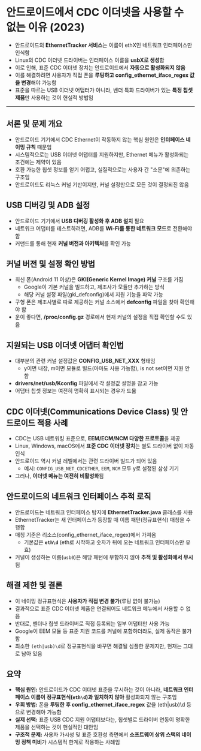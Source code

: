 # 안드로이드에서 CDC 이더넷을 사용할 수 없는 이유 (2023)


* 안드로이드의 **EthernetTracker 서비스**는 이름이 ethX인 네트워크 인터페이스만 인식함
* Linux의 CDC 이더넷 드라이버는 인터페이스 이름을 **usbX로 생성**함
* 이로 인해, 표준 CDC 이더넷 장치는 안드로이드에서 **자동으로 활성화되지 않음**
* 이를 해결하려면 사용자가 직접 폰을 **루팅하고 config\_ethernet\_iface\_regex 값을 변경**해야 가능함
* 표준을 따르는 USB 이더넷 어댑터가 아니라, 벤더 특화 드라이버가 있는 **특정 칩셋 제품**만 사용하는 것이 현실적 방법임

---

서론 및 문제 개요
----------

* 안드로이드 기기에서 CDC Ethernet이 작동하지 않는 핵심 원인은 **인터페이스 네이밍 규칙** 때문임
* 시스템적으로는 USB 이더넷 어댑터를 지원하지만, Ethernet 메뉴가 활성화되는 조건에는 제약이 있음
* 호환 가능한 칩셋 정보를 얻기 어렵고, 실질적으로는 사용자 간 "소문"에 의존하는 구조임
* 안드로이드도 리눅스 커널 기반이지만, 커널 설정만으로 모든 것이 결정되진 않음

USB 디버깅 및 ADB 설정
----------------

* 안드로이드 기기에서 **USB 디버깅 활성화 후 ADB 설치** 필요
* 네트워크 어댑터를 테스트하려면, ADB를 **Wi-Fi를 통한 네트워크 모드**로 전환해야 함
* 커맨드를 통해 현재 **커널 버전과 아키텍처**를 확인 가능

커널 버전 및 설정 확인 방법
----------------

* 최신 폰(Android 11 이상)은 **GKI(Generic Kernel Image) 커널** 구조를 가짐
  + Google이 기본 커널을 빌드하고, 제조사가 모듈만 추가하는 방식
  + 해당 커널 설정 파일(gki\_defconfig)에서 지원 기능을 파악 가능
* 구형 폰은 제조사별로 따로 제공하는 커널 소스에서 **defconfig** 파일을 찾아 확인해야 함
* 운이 좋다면, **/proc/config.gz** 경로에서 현재 커널의 설정을 직접 확인할 수도 있음

지원되는 USB 이더넷 어댑터 확인법
--------------------

* 대부분의 관련 커널 설정값은 **CONFIG\_USB\_NET\_XXX** 형태임
  + y이면 내장, m이면 모듈로 빌드(아마도 사용 가능함), is not set이면 지원 안 함
* **drivers/net/usb/Kconfig** 파일에서 각 설정값 설명을 참고 가능
* 어댑터 칩셋 정보는 여전히 명확히 표시되는 경우가 드묾

CDC 이더넷(Communications Device Class) 및 안드로이드 적용 사례
--------------------------------------------------

* CDC는 USB 네트워킹 표준으로, **EEM/ECM/NCM 다양한 프로토콜**을 제공
* Linux, Windows, macOS에서 **표준 CDC 이더넷 장치**는 별도 드라이버 없이 자동 인식
* 안드로이드 역시 커널 레벨에서는 관련 드라이버 빌드가 되어 있음
  + 예시: `CONFIG_USB_NET_CDCETHER`, `EEM`, `NCM` 모두 y로 설정된 삼성 기기
* 그러나, **이더넷 메뉴는 여전히 비활성화**됨

안드로이드의 네트워크 인터페이스 추적 로직
-----------------------

* 안드로이드는 네트워크 인터페이스 탐지에 **EthernetTracker.java** 클래스를 사용
* EthernetTracker는 새 인터페이스가 등장할 때 이름 패턴(정규표현식) 매칭을 수행함
* 매칭 기준은 리소스(config\_ethernet\_iface\_regex)에서 가져옴
  + 기본값은 **`eth\d`** (eth로 시작하고 숫자가 뒤에 오는 네트워크 인터페이스만 유효)
* 커널이 생성하는 이름(`usb0`)은 해당 패턴에 부합하지 않아 **추적 및 활성화에서 무시**됨

해결 제한 및 결론
----------

* 이 네이밍 정규표현식은 **사용자가 직접 변경 불가**(루팅 없이 불가능)
* 결과적으로 표준 CDC 이더넷 제품은 연결되어도 네트워크 메뉴에서 사용할 수 없음
* 반대로, 벤더나 칩셋 드라이버로 직접 등록되는 일부 어댑터만 사용 가능
* Google이 EEM 모듈 등 표준 지원 코드를 커널에 포함하더라도, 실제 동작은 불가함
* 최소한 `(eth|usb)\d`로 정규표현식을 바꾸면 해결될 심플한 문제지만, 현재는 그대로 남아 있음

요약
--

* **핵심 원인:** 안드로이드가 CDC 이더넷 표준을 무시하는 것이 아니라, **네트워크 인터페이스 이름이 정규표현식(`eth\d`)과 일치하지 않아** 활성화되지 않는 구조임
* **우회 방법:** 폰을 **루팅한 후 config\_ethernet\_iface\_regex** 값을 (eth|usb)\d 등으로 변경해야 가능함
* **실제 선택:** 표준 USB CDC 지원 어댑터보다는, 칩셋별로 드라이버 연동이 명확한 제품을 선택하는 것이 현실적인 대안임
* **구조적 문제:** 사용자 가시성 및 표준 호환성 측면에서 **소프트웨어 상위 스택의 네이밍 정책 미비**가 시스템적 한계로 작용하는 사례임
